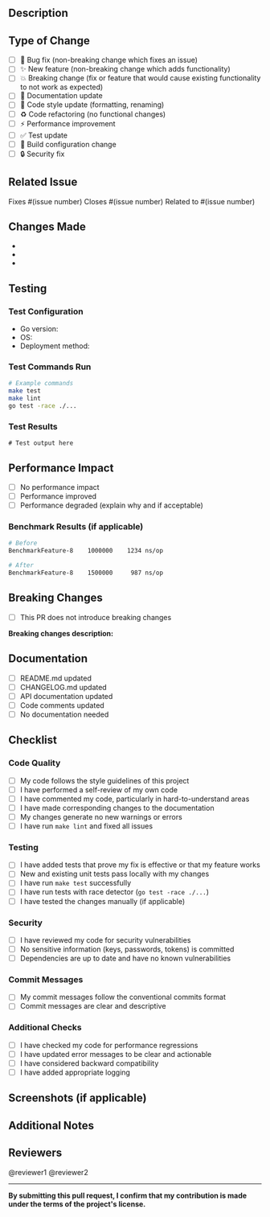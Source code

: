 ## Description

<!-- Provide a brief description of the changes in this PR -->

## Type of Change

<!-- Mark the relevant option with an "x" -->

- [ ] 🐛 Bug fix (non-breaking change which fixes an issue)
- [ ] ✨ New feature (non-breaking change which adds functionality)
- [ ] 💥 Breaking change (fix or feature that would cause existing functionality to not work as expected)
- [ ] 📝 Documentation update
- [ ] 🎨 Code style update (formatting, renaming)
- [ ] ♻️ Code refactoring (no functional changes)
- [ ] ⚡ Performance improvement
- [ ] ✅ Test update
- [ ] 🔧 Build configuration change
- [ ] 🔒 Security fix

## Related Issue

<!-- Link to related issue(s) -->

Fixes #(issue number)
Closes #(issue number)
Related to #(issue number)

## Changes Made

<!-- List the main changes made in this PR -->

- 
- 
- 

## Testing

<!-- Describe the tests you ran to verify your changes -->

### Test Configuration

- Go version:
- OS:
- Deployment method:

### Test Commands Run

```bash
# Example commands
make test
make lint
go test -race ./...
```

### Test Results

<!-- Paste test output or describe results -->

```
# Test output here
```

## Performance Impact

<!-- If applicable, describe any performance implications -->

- [ ] No performance impact
- [ ] Performance improved
- [ ] Performance degraded (explain why and if acceptable)

### Benchmark Results (if applicable)

```bash
# Before
BenchmarkFeature-8    1000000    1234 ns/op

# After
BenchmarkFeature-8    1500000     987 ns/op
```

## Breaking Changes

<!-- If this PR introduces breaking changes, describe them here -->

- [ ] This PR does not introduce breaking changes

**Breaking changes description:**

<!-- Describe what breaks and how users should adapt -->

## Documentation

<!-- Have you updated the documentation? -->

- [ ] README.md updated
- [ ] CHANGELOG.md updated
- [ ] API documentation updated
- [ ] Code comments updated
- [ ] No documentation needed

## Checklist

<!-- Mark completed items with an "x" -->

### Code Quality

- [ ] My code follows the style guidelines of this project
- [ ] I have performed a self-review of my own code
- [ ] I have commented my code, particularly in hard-to-understand areas
- [ ] I have made corresponding changes to the documentation
- [ ] My changes generate no new warnings or errors
- [ ] I have run `make lint` and fixed all issues

### Testing

- [ ] I have added tests that prove my fix is effective or that my feature works
- [ ] New and existing unit tests pass locally with my changes
- [ ] I have run `make test` successfully
- [ ] I have run tests with race detector (`go test -race ./...`)
- [ ] I have tested the changes manually (if applicable)

### Security

- [ ] I have reviewed my code for security vulnerabilities
- [ ] No sensitive information (keys, passwords, tokens) is committed
- [ ] Dependencies are up to date and have no known vulnerabilities

### Commit Messages

- [ ] My commit messages follow the conventional commits format
- [ ] Commit messages are clear and descriptive

### Additional Checks

- [ ] I have checked my code for performance regressions
- [ ] I have updated error messages to be clear and actionable
- [ ] I have considered backward compatibility
- [ ] I have added appropriate logging

## Screenshots (if applicable)

<!-- Add screenshots to help explain your changes -->

## Additional Notes

<!-- Any additional information that reviewers should know -->

## Reviewers

<!-- Tag people you'd like to review this PR -->

@reviewer1 @reviewer2

---

**By submitting this pull request, I confirm that my contribution is made under the terms of the project's license.**
